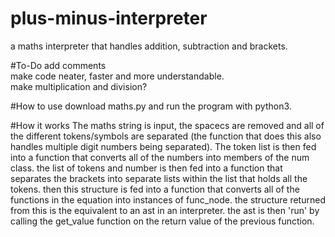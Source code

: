 # plus-minus-interpreter
a maths interpreter that handles addition, subtraction and brackets. 

#To-Do
add comments                   
make code neater, faster and more understandable.           
make multiplication and division?       

#How to use
download maths.py and run the program with python3. 

#How it works
The maths string is input, the spacecs are removed and all of the different tokens/symbols are separated (the function that does this also handles multiple digit numbers being separated).
The token list is then fed into a function that converts all of the numbers into members of the num class.
the list of tokens and number is then fed into a function that separates the brackets into separate lists within the list that holds all the tokens.
then this structure is fed into a function that converts all of the functions in the equation into instances of func_node.
the structure returned from this is the equivalent to an ast in an interpreter.
the ast is then 'run' by calling the get_value function on the return value of the previous function.

